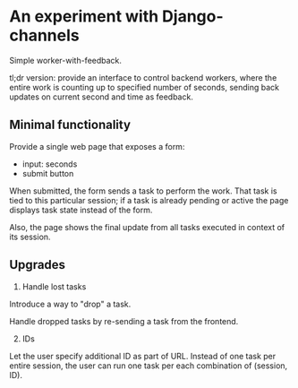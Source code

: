 An experiment with Django-channels
==================================

Simple worker-with-feedback.

tl;dr version: provide an interface to control backend workers, where
the entire work is counting up to specified number of seconds, sending
back updates on current second and time as feedback.

Minimal functionality
---------------------

Provide a single web page that exposes a form:

- input: seconds
- submit button

When submitted, the form sends a task to perform the work.  That task
is tied to this particular session; if a task is already pending or
active the page displays task state instead of the form.

Also, the page shows the final update from all tasks executed in
context of its session.


Upgrades
--------

1. Handle lost tasks

Introduce a way to "drop" a task.

Handle dropped tasks by re-sending a task from the frontend.

2. IDs

Let the user specify additional ID as part of URL.  Instead of one
task per entire session, the user can run one task per each
combination of (session, ID).

